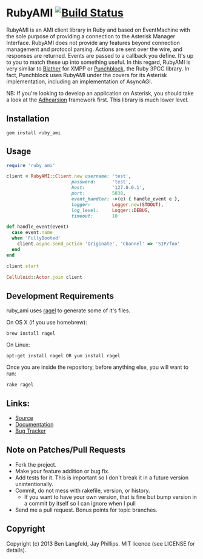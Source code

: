 # RubyAMI [![Build Status](https://secure.travis-ci.org/adhearsion/ruby_ami.png?branch=master)](http://travis-ci.org/adhearsion/ruby_ami)
RubyAMI is an AMI client library in Ruby and based on EventMachine with the sole purpose of providing a connection to the Asterisk Manager Interface. RubyAMI does not provide any features beyond connection management and protocol parsing. Actions are sent over the wire, and responses are returned. Events are passed to a callback you define. It's up to you to match these up into something useful. In this regard, RubyAMI is very similar to [Blather](https://github.com/sprsquish/blather) for XMPP or [Punchblock](https://github.com/adhearsion/punchblock), the Ruby 3PCC library. In fact, Punchblock uses RubyAMI under the covers for its Asterisk implementation, including an implementation of AsyncAGI.

NB: If you're looking to develop an application on Asterisk, you should take a look at the [Adhearsion](http://adhearsion.com) framework first. This library is much lower level.

## Installation
    gem install ruby_ami

## Usage
```ruby
require 'ruby_ami'

client = RubyAMI::Client.new username: 'test',
                        password:      'test',
                        host:          '127.0.0.1',
                        port:          5038,
                        event_handler: ->(e) { handle_event e },
                        logger:        Logger.new(STDOUT),
                        log_level:     Logger::DEBUG,
                        timeout:       10

def handle_event(event)
  case event.name
  when 'FullyBooted'
    client.async.send_action 'Originate', 'Channel' => 'SIP/foo'
  end
end

client.start

Celluloid::Actor.join client
```

## Development Requirements

ruby_ami uses [ragel](http://www.complang.org/ragel/) to generate some of it's files.

On OS X (if you use homebrew):

    brew install ragel

On Linux:

    apt-get install ragel OR yum install ragel

Once you are inside the repository, before anything else, you will want to run:

    rake ragel

## Links:
* [Source](https://github.com/adhearsion/ruby_ami)
* [Documentation](http://rdoc.info/github/adhearsion/ruby_ami/master/frames)
* [Bug Tracker](https://github.com/adhearsion/ruby_ami/issues)

## Note on Patches/Pull Requests

* Fork the project.
* Make your feature addition or bug fix.
* Add tests for it. This is important so I don't break it in a future version unintentionally.
* Commit, do not mess with rakefile, version, or history.
  * If you want to have your own version, that is fine but bump version in a commit by itself so I can ignore when I pull
* Send me a pull request. Bonus points for topic branches.

## Copyright

Copyright (c) 2013 Ben Langfeld, Jay Phillips. MIT licence (see LICENSE for details).
